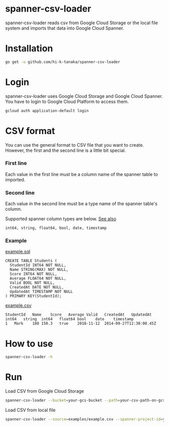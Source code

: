 # spanner-csv-loader

spanner-csv-loader reads csv from Google Cloud Storage or the local file system and imports that data into Google Cloud Spanner.

# Installation
```sh
go get -u github.com/hi-k-tanaka/spanner-csv-loader
```

# Login
spanner-csv-loader uses Google Cloud Storage and Google Cloud Spanner. You have to login to Google Cloud Platform to access them.

```sh
gcloud auth application-default login
```

# CSV format
You can use the general format to CSV file that you want to create. However, the first and the second line is a little bit special. 

### First line
Each value in the first line must be a column name of the spanner table to imported.

### Second line
Each value in the second line must be a type name of the spanner table's column.

Supported spanner column types are below. [See also](https://cloud.google.com/spanner/docs/data-definition-language#data_types)
```
int64, string, float64, bool, date, timestamp
```

### Example
[example.sql](https://github.com/hi-k-tanaka/spanner-csv-loader/blob/master/examples/example.sql)
```
CREATE TABLE Students (
  StudentId INT64 NOT NULL,
  Name STRING(MAX) NOT NULL,
  Score INT64 NOT NULL,
  Average FLOAT64 NOT NULL,
  Valid BOOL NOT NULL,
  CreatedAt DATE NOT NULL,
  UpdatedAt TIMESTAMP NOT NULL
) PRIMARY KEY(StudentId);
```


[example.csv](https://github.com/hi-k-tanaka/spanner-csv-loader/blob/master/examples/example.csv)
```csv
StudentId	Name	Score	Average	Valid	CreatedAt	UpdatedAt
int64	string	int64	float64	bool	date	timestamp
1	Mark	180	150.3	true	2018-11-12	2014-09-27T12:30:00.45Z
```

# How to use
```sh
spanner-csv-loader -h
```

# Run
Load CSV from Google Cloud Storage
```sh
spanner-csv-loader --bucket=your-gcs-bucket --path=your-csv-path-on-gcs --spanner-project-id=your-gcp-project --spanner-instance-id=your-spanner-instance --spanner-database-id=your-spanner-database --spanner-table=your-spanner-table
```

Load CSV from local file
```sh
spanner-csv-loader --source=examples/example.csv --spanner-project-id=your-gcp-project --spanner-instance-id=your-spanner-instance --spanner-database-id=your-spanner-database --spanner-table=your-spanner-table
```
